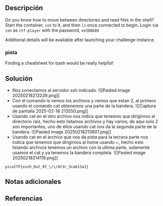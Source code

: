 
## Descripción 

Do you know how to move between directories and read files in the shell? Start the container, `ssh` to it, and then `ls` once connected to begin. Login via `ssh` as `ctf-player` with the password, `ee388b88`

Additional details will be available after launching your challenge instance.

### pista

Finding a cheatsheet for bash would be really helpful!
## Solución

- Nos conectamos al servidor ssh indicado.
![[Pasted image 20250218213239.png]]
- Con el comando ls vemos los archivos y vemos que estan 2, al primero usando el comando cat obtenemos una parte de la bandera.
![[Captura de pantalla 2025-02-18 213550.png]]
- Usando cat en el otro archivo nos indica que tenemos que dirigirnos al directorio raiz, hecho esto listamos archivos y hay varios, de aqui solo 2 son importantes, uno de ellos usando cat nos da la segunda parte de la bandera.
![[Pasted image 20250218213907.png]]
- Usando cat en el archivo que nos da pista para la tercera parte nos indica que tenemos que dirigirnos al home usando ~, hecho esto listando archivos tenemos un archivo con la ultima parte, solamente usamos el cat y ya tenemos la bandera completa.
![[Pasted image 20250218214118.png]]



```
picoCTF{xxsh_0ut_0f_\/\/4t3r_3ca613a1}
```

## Notas adicionales


## Referencias

